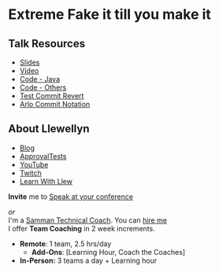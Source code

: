 # Extreme Fake it till you make it

## Talk Resources

* [Slides](https://github.com/isidore/ExtremeFakeItTillYouMakeIt-Kata/raw/master/Extreme%20Fake%20it%20till%20you%20make%20it.pptx)
* [Video](https://youtu.be/O1h9ho2G85Q)
* [Code - Java](https://github.com/LearnWithLlew/ExtremeFakeItTillYouMakeIt.Java)
* [Code - Others](https://github.com/isidore/ExtremeFakeItTillYouMakeIt-Kata)
* [Test Commit Revert](https://github.com/LarsEckart/tcr-extension)
* [Arlo Commit Notation](https://github.com/RefactoringCombos/ArlosCommitNotation)


## About Llewellyn<!-- include: llewellyn.md -->

* [Blog](https://llewellynfalco.blogspot.com/)
* [ApprovalTests](https://github.com/approvals/)
* [YouTube](https://www.youtube.com/user/isidoreus/videos)
* [Twitch](https://www.twitch.tv/llewellynfalco)
* [Learn With Llew](https://github.com/LearnWithLlew)

**Invite** me to [Speak at your conference](Speaking_at_conferences.md)

*or*  
I'm a [Samman Technical Coach](https://sammancoaching.org/). You can [hire me](http://llewellynfalco.blogspot.com/p/hire-me.html)  
I offer **Team Coaching** in 2 week increments.
* **Remote**: 1 team, 2.5 hrs/day  
    * **Add-Ons**: [Learning Hour, Coach the Coaches]
* **In-Person:**  3 teams a day + Learning hour

<!-- endInclude -->

